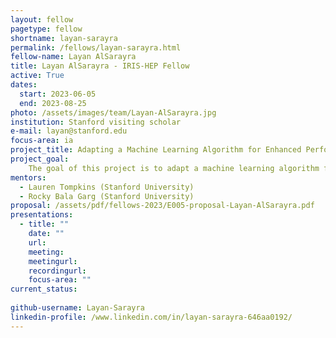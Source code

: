 ```yaml
---
layout: fellow
pagetype: fellow
shortname: layan-sarayra
permalink: /fellows/layan-sarayra.html
fellow-name: Layan AlSarayra
title: Layan AlSarayra - IRIS-HEP Fellow
active: True
dates:
  start: 2023-06-05
  end: 2023-08-25
photo: /assets/images/team/Layan-AlSarayra.jpg
institution: Stanford visiting scholar
e-mail: layan@stanford.edu
focus-area: ia
project_title: Adapting a Machine Learning Algorithm for Enhanced Performance in ACTS
project_goal: 
	The goal of this project is to adapt a machine learning algorithm for primary vertex identification within the ACTS framework. The primary vertex identification is a crucial step in High Energy Physics research, as it provides important information about particle trajectories and interactions. By enhancing the efficiency and accuracy of this identification process through machine learning, the project aims to improve the quality of data analysis and interpretation in HEP. The project involves generating Kernel Density Estimation (KDE) code and processing the output using the UNet/UNet++ Neural Network. The performance of the adapted algorithm will be evaluated, and the developed code and documentation will be made available for future contributions hoping to impact broader scientific fields that require tracking and vertex reconstruction beyond HEP.
mentors:
  - Lauren Tompkins (Stanford University)
  - Rocky Bala Garg (Stanford University)
proposal: /assets/pdf/fellows-2023/E005-proposal-Layan-AlSarayra.pdf
presentations:
  - title: ""
    date: ""
    url: 
    meeting: 
    meetingurl: 
    recordingurl: 
    focus-area: ""
current_status: 
  
github-username: Layan-Sarayra
linkedin-profile: /www.linkedin.com/in/layan-sarayra-646aa0192/
---
```


